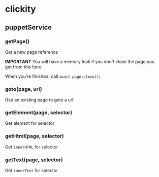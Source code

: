 # clickity

## puppetService

### getPage()

Get a new page reference

**IMPORTANT**
You will have a memory leak if you don't close the page you get from this func.

When you're finished, call `await page.close();`

### goto(page, url)

Use an existing page to goto a url

### getElement(page, selector)

Get element for selector

### getHtml(page, selector)

Get `innerHTML` for selector

### getText(page, selector)

Get `innerText` for selector
